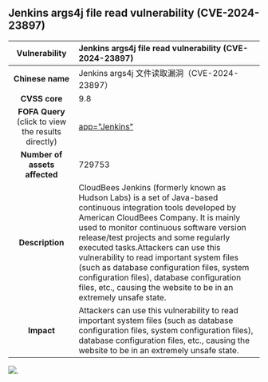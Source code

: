 ## 	Jenkins args4j file read vulnerability (CVE-2024-23897)

|   **Vulnerability**  | Jenkins args4j file read vulnerability (CVE-2024-23897)  |
| :----:   | :-----|
|  **Chinese name**  | 		Jenkins args4j 文件读取漏洞（CVE-2024-23897） |
| **CVSS core**  | 	9.8 |
| **FOFA Query**  (click to view the results directly)| [app="Jenkins"](https://en.fofa.info/result?qbase64=aGVhZGVyPSJYLUplbmtpbnMiIHx8IGJhbm5lcj0iWC1KZW5raW5zIiB8fCBoZWFkZXI9IlgtSHVkc29uIiB8fCBiYW5uZXI9IlgtSHVkc29uIiB8fCBoZWFkZXI9IlgtUmVxdWlyZWQtUGVybWlzc2lvbjogaHVkc29uLm1vZGVsLkh1ZHNvbi5SZWFkIiB8fCBiYW5uZXI9IlgtUmVxdWlyZWQtUGVybWlzc2lvbjogaHVkc29uLm1vZGVsLkh1ZHNvbi5SZWFkIiB8fCBib2R5PSJKZW5raW5zLUFnZW50LVByb3RvY29scyI%3D)|
| **Number of assets affected**  | 		729753 |
| **Description**  | 	CloudBees Jenkins (formerly known as Hudson Labs) is a set of Java-based continuous integration tools developed by American CloudBees Company. It is mainly used to monitor continuous software version release/test projects and some regularly executed tasks.Attackers can use this vulnerability to read important system files (such as database configuration files, system configuration files), database configuration files, etc., causing the website to be in an extremely unsafe state. |
| **Impact** | Attackers can use this vulnerability to read important system files (such as database configuration files, system configuration files), database configuration files, etc., causing the website to be in an extremely unsafe state. |

![](https://s3.bmp.ovh/imgs/2024/01/26/bb74a2a4f3c0cdbc.gif).
